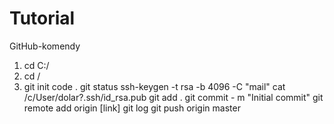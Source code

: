 # Tutorial
GitHub-komendy
1. cd C:/
2. cd    /
3. git init
code .
git status
ssh-keygen -t rsa -b 4096 -C "mail"
cat /c/User/dolar?.ssh/id_rsa.pub
git add .
git commit - m "Initial commit"
git remote add origin [link]
git log
git push origin master
